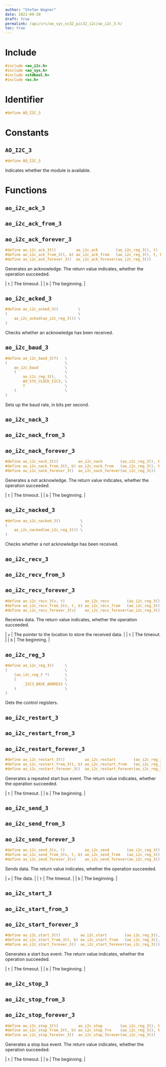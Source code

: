 ```yaml
---
author: "Stefan Wagner"
date: 2022-09-20
draft: true
permalink: /api/src/ao_sys_xc32_pic32_i2c/ao_i2c_3.h/
toc: true
---
```


# Include

```c
#include <ao_i2c.h>
#include <ao_sys.h>
#include <stdbool.h>
#include <xc.h>
```

# Identifier

```c
#define AO_I2C_3
```

# Constants

## `AO_I2C_3`

```c
#define AO_I2C_3
```

Indicates whether the module is available.

# Functions

## `ao_i2c_ack_3`
## `ao_i2c_ack_from_3`
## `ao_i2c_ack_forever_3`

```c
#define ao_i2c_ack_3(t)         ao_i2c_ack        (ao_i2c_reg_3(), t)
#define ao_i2c_ack_from_3(t, b) ao_i2c_ack_from   (ao_i2c_reg_3(), t, b)
#define ao_i2c_ack_forever_3()  ao_i2c_ack_forever(ao_i2c_reg_3())
```

Generates an acknowledge. The return value indicates, whether the operation succeeded.

| `t` | The timeout. |
| `b` | The beginning. |

## `ao_i2c_acked_3`

```c
#define ao_i2c_acked_3()         \
(                                \
    ao_i2c_acked(ao_i2c_reg_3()) \
)
```

Checks whether an acknowledge has been received.

## `ao_i2c_baud_3`

```c
#define ao_i2c_baud_3(f)   \
(                          \
    ao_i2c_baud            \
    (                      \
        ao_i2c_reg_3(),    \
        AO_SYS_CLOCK_I2C3, \
        f                  \
    )                      \
)
```

Sets up the baud rate, in bits per second.

## `ao_i2c_nack_3`
## `ao_i2c_nack_from_3`
## `ao_i2c_nack_forever_3`

```c
#define ao_i2c_nack_3(t)         ao_i2c_nack        (ao_i2c_reg_3(), t)
#define ao_i2c_nack_from_3(t, b) ao_i2c_nack_from   (ao_i2c_reg_3(), t, b)
#define ao_i2c_nack_forever_3()  ao_i2c_nack_forever(ao_i2c_reg_3())
```

Generates a not acknowledge. The return value indicates, whether the operation succeeded.

| `t` | The timeout. |
| `b` | The beginning. |

## `ao_i2c_nacked_3`

```c
#define ao_i2c_nacked_3()         \
(                                 \
    ao_i2c_nacked(ao_i2c_reg_3()) \
)
```

Checks whether a not acknowledge has been received.

## `ao_i2c_recv_3`
## `ao_i2c_recv_from_3`
## `ao_i2c_recv_forever_3`

```c
#define ao_i2c_recv_3(v, t)         ao_i2c_recv        (ao_i2c_reg_3(), v, t)
#define ao_i2c_recv_from_3(v, t, b) ao_i2c_recv_from   (ao_i2c_reg_3(), v, t, b)
#define ao_i2c_recv_forever_3(v)    ao_i2c_recv_forever(ao_i2c_reg_3(), v)
```

Receives data. The return value indicates, whether the operation succeeded.

| `v` | The pointer to the location to store the received data. |
| `t` | The timeout. |
| `b` | The beginning. |

## `ao_i2c_reg_3`

```c
#define ao_i2c_reg_3()     \
(                          \
    (ao_i2c_reg_t *)       \
    (                      \
        _I2C3_BASE_ADDRESS \
    )                      \
)
```

Gets the control registers.

## `ao_i2c_restart_3`
## `ao_i2c_restart_from_3`
## `ao_i2c_restart_forever_3`

```c
#define ao_i2c_restart_3(t)         ao_i2c_restart        (ao_i2c_reg_3(), t)
#define ao_i2c_restart_from_3(t, b) ao_i2c_restart_from   (ao_i2c_reg_3(), t, b)
#define ao_i2c_restart_forever_3()  ao_i2c_restart_forever(ao_i2c_reg_3())
```

Generates a repeated start bus event. The return value indicates, whether the operation succeeded.

| `t` | The timeout. |
| `b` | The beginning. |

## `ao_i2c_send_3`
## `ao_i2c_send_from_3`
## `ao_i2c_send_forever_3`

```c
#define ao_i2c_send_3(v, t)         ao_i2c_send        (ao_i2c_reg_3(), v, t)
#define ao_i2c_send_from_3(v, t, b) ao_i2c_send_from   (ao_i2c_reg_3(), v, t, b)
#define ao_i2c_send_forever_3(v)    ao_i2c_send_forever(ao_i2c_reg_3(), v)
```

Sends data. The return value indicates, whether the operation succeeded.

| `v` | The data. |
| `t` | The timeout. |
| `b` | The beginning. |

## `ao_i2c_start_3`
## `ao_i2c_start_from_3`
## `ao_i2c_start_forever_3`

```c
#define ao_i2c_start_3(t)         ao_i2c_start        (ao_i2c_reg_3(), t)
#define ao_i2c_start_from_3(t, b) ao_i2c_start_from   (ao_i2c_reg_3(), t, b)
#define ao_i2c_start_forever_3()  ao_i2c_start_forever(ao_i2c_reg_3())
```

Generates a start bus event. The return value indicates, whether the operation succeeded.

| `t` | The timeout. |
| `b` | The beginning. |

## `ao_i2c_stop_3`
## `ao_i2c_stop_from_3`
## `ao_i2c_stop_forever_3`

```c
#define ao_i2c_stop_3(t)         ao_i2c_stop        (ao_i2c_reg_3(), t)
#define ao_i2c_stop_from_3(t, b) ao_i2c_stop_fro    (ao_i2c_reg_3(), t, b)
#define ao_i2c_stop_forever_3()  ao_i2c_stop_forever(ao_i2c_reg_3())
```

Generates a stop bus event. The return value indicates, whether the operation succeeded.

| `t` | The timeout. |
| `b` | The beginning. |
